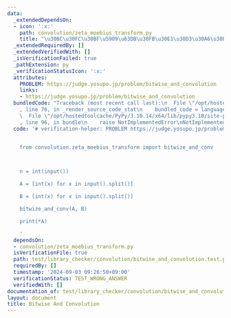 ```yaml
---
data:
  _extendedDependsOn:
  - icon: ':x:'
    path: convolution/zeta_moebius_transform.py
    title: "\u30BC\u30FC\u30BF\u5909\u63DB\u30FB\u30E1\u30D3\u30A6\u30B9\u5909\u63DB"
  _extendedRequiredBy: []
  _extendedVerifiedWith: []
  _isVerificationFailed: true
  _pathExtension: py
  _verificationStatusIcon: ':x:'
  attributes:
    PROBLEM: https://judge.yosupo.jp/problem/bitwise_and_convolution
    links:
    - https://judge.yosupo.jp/problem/bitwise_and_convolution
  bundledCode: "Traceback (most recent call last):\n  File \"/opt/hostedtoolcache/PyPy/3.10.14/x64/lib/pypy3.10/site-packages/onlinejudge_verify/documentation/build.py\"\
    , line 76, in _render_source_code_stat\n    bundled_code = language.bundle(\n\
    \  File \"/opt/hostedtoolcache/PyPy/3.10.14/x64/lib/pypy3.10/site-packages/onlinejudge_verify/languages/python.py\"\
    , line 96, in bundle\n    raise NotImplementedError\nNotImplementedError\n"
  code: '# verification-helper: PROBLEM https://judge.yosupo.jp/problem/bitwise_and_convolution


    from convolution.zeta_moebius_transform import bitwize_and_conv



    n = int(input())

    A = [int(x) for x in input().split()]

    B = [int(x) for x in input().split()]

    bitwize_and_conv(A, B)

    print(*A)

    '
  dependsOn:
  - convolution/zeta_moebius_transform.py
  isVerificationFile: true
  path: test/library_checker/convolution/bitwise_and_convolution.test.py
  requiredBy: []
  timestamp: '2024-09-03 09:26:50+09:00'
  verificationStatus: TEST_WRONG_ANSWER
  verifiedWith: []
documentation_of: test/library_checker/convolution/bitwise_and_convolution.test.py
layout: document
title: Bitwise And Convolution
---
```

